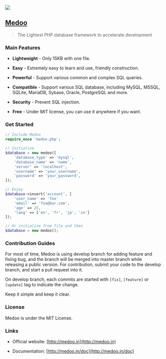 ![](https://raw.githubusercontent.com/catfan/Medoo/develop/src/medoo-logo.png)

## [Medoo](http://medoo.in)

> The Lightest PHP database framework to accelerate development

### Main Features

* **Lightweight** - Only 15KB with one file.

* **Easy** - Extremely easy to learn and use, friendly construction.

* **Powerful** - Support various common and complex SQL queries.

* **Compatible** - Support various SQL database, including MySQL, MSSQL, SQLite, MariaDB, Sybase, Oracle, PostgreSQL and more.

* **Security** - Prevent SQL injection.

* **Free** - Under MIT license, you can use it anywhere if you want.

### Get Started

```php
// Include Medoo
require_once 'medoo.php';

// Initialize
$database = new medoo([
    'database_type' => 'mysql',
    'database_name' => 'name',
    'server' => 'localhost',
    'username' => 'your_username',
    'password' => 'your_password',
]);

// Enjoy
$database->insert('account', [
    'user_name' => 'foo'
    'email' => 'foo@bar.com',
    'age' => 25,
    'lang' => ['en', 'fr', 'jp', 'cn']
]);

// Or initialize from file and then
$database = new medoo();
```

### Contribution Guides

For most of time, Medoo is using develop branch for adding feature and fixing bug, and the branch will be merged into master branch while releasing a public version. For contribution, submit your code to the develop branch, and start a pull request into it.

On develop branch, each commits are started with `[fix]`, `[feature]` or `[update]` tag to indicate the change.

Keep it simple and keep it clear.

### License

Medoo is under the MIT License.

### Links

* Official website: [http://medoo.in](http://medoo.in)

* Documentation: [http://medoo.in/doc](http://medoo.in/doc)